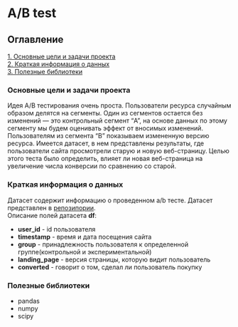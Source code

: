 # A/B test

## Оглавление

[1. Основные цели и задачи проекта](https://github.com/disff/pet-projects/DA_DA/ab_test/README.md#Основные-цели-и-задачи-проекта)  
[2. Краткая информация о данных](https://github.com/disff/pet-projects/DA_DA/ab_test/README.md#Краткая-информация-о-данных)  
[3. Полезные библиотеки](https://github.com/disff/pet-projects/DA_DA/ab_test/README.md#Полезные-библиотеки)

### Основные цели и задачи проекта

Идея A/B тестирования очень проста. Пользователи ресурса случайным образом делятся на сегменты. Один из сегментов остается без изменений — это контрольный сегмент “A”, на основе данных по этому сегменту мы будем оценивать эффект от вносимых изменений. Пользователям из сегмента “B” показываем измененную версию ресурса.
Имеется датасет, в нем представлены результаты, где пользователи сайта просмотрели старую и новую веб-страницу.
Целью этого теста было определить, влияет ли новая веб-страница на увеличение числа конверсии по сравнению со старой.

### Краткая информация о данных

Датасет содержит информацию о проведенном a/b тесте.
Датасет представлен в [репозипории](https://github.com/dissf/pet-projects/blob/main/DA_DS/ab_test/ab_data.csv).  
Описание полей датасета **df**:

* **user_id** - id пользователя
* **timestamp** - время и дата посещения сайта
* **group** - принадлежность пользователя к определенной группе(контрольной и экспериментальной)
* **landing_page** - версия страницы, которую видит пользователь
* **converted** - говорит о том, сделал ли пользователь покупку

### Полезные библиотеки

* pandas
* numpy
* scipy
